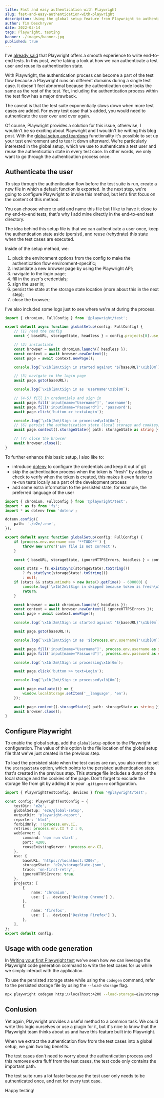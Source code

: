 ```yaml
---
title: Fast and easy authentication with Playwright
slug: fast-and-easy-authentication-with-playwright
description: Using the global setup feature from Playwright to authenticate a test user and reuse its authentication state throughout your test suite.
author: Tim Deschryver
date: 2022-03-14
tags: Playwright, testing
banner: ./images/banner.jpg
published: true
---
```


I've [already said](/blog?q=playwright) that Playwright offers a smooth experience to write end-to-end tests. In this post, we're taking a look at how we can authenticate a test user and reuse its authentication state.

With Playwright, the authentication process can become a part of the test flow because a Playwright runs on different domains during a single test case. It doesn't feel abnormal because the authentication code looks the same as the rest of the test. Yet, including the authentication process within the test flow has a major drawback.

The caveat is that the test suite exponentially slows down when more test cases are added. For every test case that's added, you would need to authenticate the user over and over again.

Of course, Playwright provides a solution for this issue, otherwise, I wouldn't be so exciting about Playwright and I wouldn't be writing this blog post. With the [global setup and teardown](https://playwright.dev/docs/test-advanced#global-setup-and-teardown) functionality it's possible to set up your test environment and to tear it down afterward. We're particularly interested in the global setup, which we use to authenticate a test user and reuse the authentication state in every test case.
In other words, we only want to go through the authentication process once.

## Authenticate the user

To step through the authentication flow before the test suite is run, create a new file in which a default function is exported.
In the next step, we're going to configure Playwright to invoke this method, but let's first focus on the content of this method.

You can choose where to add and name this file but I like to have it close to my end-to-end tests, that's why I add mine directly in the end-to-end test directory.

The idea behind this setup file is that we can authenticate a user once, keep the authentication state aside (persist), and reuse (rehydrate) this state when the test cases are executed.

Inside of the setup method, we:

1. pluck the environment options from the config to make the authentication flow environment-specific;
2. instantiate a new browser page by using the Playwright API;
3. navigate to the login page;
4. fill in the user's credentials;
5. sign the user in;
6. persist the state at the storage state location (more about this in the next step);
7. close the browser;

I've also included some logs just to see where we're at during the process.

```ts:e2e/global-setup.ts
import { chromium, FullConfig } from '@playwright/test';

export default async function globalSetup(config: FullConfig) {
    // (1) read the config
    const { baseURL, storageState, headless } = config.projects[0].use;

    // (2) instantiate
    const browser = await chromium.launch({ headless });
    const context = await browser.newContext();
    const page = await context.newPage();

    console.log(`\x1b[2m\tSign in started against '${baseURL}'\x1b[0m`);

    // (3) navigate to the login page
    await page.goto(baseURL);

    console.log(`\x1b[2m\tSign in as 'username'\x1b[0m`);

    // (4-5) fill in credentials and sign in
    await page.fill('input[name="Username"]', 'username');
    await page.fill('input[name="Password"]', 'password');
    await page.click('button >> text=Login');

    console.log(`\x1b[2m\tSign in processed\x1b[0m`);
    // (6) persist the authentication state (local storage and cookies)
    await page.context().storageState({ path: storageState as string });

    // (7) close the browser
    await browser.close();
}
```

To further enhance this basic setup, I also like to:

- introduce [dotenv](https://www.npmjs.com/package/dotenv) to configure the credentials and keep it out of git
- skip the authentication process when the token is "fresh" by adding a check to verify when the token is created, this makes it even faster to re-run tests locally as a part of the development process
- add some extra information to the persisted state, for example, the preferred language of the user

```ts{5-7,16-22,43-45}:e2e/global-setup.ts
import { chromium, FullConfig } from '@playwright/test';
import * as fs from 'fs';
import * as dotenv from 'dotenv';

dotenv.config({
    path: './e2e/.env',
});

export default async function globalSetup(config: FullConfig) {
    if (process.env.username === '**TODO**') {
        throw new Error('Env file is not correct');
    }

    const { baseURL, storageState, ignoreHTTPSErrors, headless } = config.projects[0].use;

    const stats = fs.existsSync(storageState!.toString())
        ? fs.statSync(storageState!.toString())
        : null;
    if (stats && stats.mtimeMs > new Date().getTime() - 600000) {
        console.log(`\x1b[2m\tSign in skipped because token is fresh\x1b[0m`);
        return;
    }

    const browser = await chromium.launch({ headless });
    const context = await browser.newContext({ ignoreHTTPSErrors });
    const page = await context.newPage();

    console.log(`\x1b[2m\tSign in started against '${baseURL}'\x1b[0m`);

    await page.goto(baseURL!);

    console.log(`\x1b[2m\tSign in as '${process.env.username}'\x1b[0m`);

    await page.fill('input[name="Username"]', process.env.username as string);
    await page.fill('input[name="Password"]', process.env.password as string);

    console.log(`\x1b[2m\tSign in processing\x1b[0m`);

    await page.click('button >> text=Login');

    console.log(`\x1b[2m\tSign in processed\x1b[0m`);

    await page.evaluate(() => {
        window.localStorage.setItem('__language', 'en');
    });

    await page.context().storageState({ path: storageState as string });
    await browser.close();
}
```

## Configure Playwright

To enable the global setup, add the `globalSetup` option to the Playwright configuration.
The value of this option is the file location of the global setup file that we've just created in the previous step.

To load the persisted state when the test cases are run, you also need to set the `storageState` option, which points to the persisted authentication state that's created in the previous step. This storage file includes a dump of the local storage and the cookies of the page. Don't forget to exclude the storage file from git by adding it to your `.gitignore` configuration.

```ts{5,17}:playwright.config.ts
import { PlaywrightTestConfig, devices } from '@playwright/test';

const config: PlaywrightTestConfig = {
    testDir: 'e2e',
    globalSetup: 'e2e/global-setup',
    outputDir: 'playwright-report',
    reporter: 'html',
    forbidOnly: !!process.env.CI,
    retries: process.env.CI ? 2 : 0,
    webServer: {
        command: 'npm run start',
        port: 4200,
        reuseExistingServer: !process.env.CI,
    },
    use: {
        baseURL: 'https://localhost:4200/',
        storageState: 'e2e/storageState.json',
        trace: 'on-first-retry',
        ignoreHTTPSErrors: true,
    },
    projects: [
        {
            name: 'chromium',
            use: { ...devices['Desktop Chrome'] },
        },
        {
            name: 'firefox',
            use: { ...devices['Desktop Firefox'] },
        },
    ],
};
export default config;
```

## Usage with code generation

In [Writing your first Playwright test](../writing-your-first-playwright-test/index.md) we've seen how we can leverage the Playwright code generation command to write the test cases for us while we simply interact with the application.

To use the persisted storage state while using the `codegen` command, refer to the persisted storage file by using the `--load-storage` flag.

```bash
npx playwright codegen http://localhost:4200 --load-storage=e2e/storageState.json
```

## Conlusion

Yet again, Playwright provides a useful method to a common task.
We could write this logic ourselves or use a plugin for it, but it's nice to know that the Playwright team thinks about us and have this feature built into Playwright.

When we extract the authentication flow from the test cases into a global setup, we gain two big benefits.

The test cases don't need to worry about the authentication process and this removes extra fluff from the test cases, the test code only contains the important path.

The test suite runs a lot faster because the test user only needs to be authenticated once, and not for every test case.

Happy testing!
